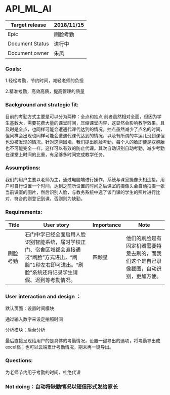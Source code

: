 # API_ML_AI
| Target release  | 2018/11/15  |
| ------------ |------------ |
|  Epic | 刷脸考勤  |
|  Document Status | 进行中  |
|  Document owner |  朱凤 |



### Goals:
1.轻松考勤，节约时间，减轻老师的负担

2.精准考勤，高效高质，提高管理的质量
### Background and strategic fit:
目前的考勤方式主要是可以分为两种：全点和抽点
前者虽然相对全面，但因为学生基数大，需要花费大量的课堂时间，压缩课堂内容，这显然会影响教学效果。且及时是全点，也同样可能会遭遇代课代达到的情况。抽点虽然减少了点名的时间，但同样会出现也同样可能会遭遇代课代达到的情况，以及有所谓的幸运儿没到课但也没被发现的情况。针对这两困境，我们提出刷脸考勤，每个人的脸即便是双胞胎也不可能完全一样，这样可以有效的防止代课。其次自动识别自动考勤，减少考勤在课堂上时间的比重，有足够多时间完成教学任务。
### Assumptions: 
我们的用户主要以老师为主，通过电脑端进行操作，系统与课室摄像头相连接。用户可自行设置一个时间，达到之前所设置的时间之后课室的摄像头会自动拍摄一张当前课室的图片，然后识别人脸，与教务系统中选了该门课的学生的照片进行比对，符合的则登记到课，否则则为缺勤。
### Requirements: 
| Title  |  User story |  Importance | Note  |
| ------------ | ------------ | ------------ | ------------ |
|  刷脸考勤 |  石门中学已经全面启用人脸识别智能系统，届时学校正门、宿舍区域都会直接通过“刷脸”方式进出，“刷脸”1秒左右即可进出。“刷脸”系统还将记录学生请假、迟到等考勤情况。 |  四颗星 | 他们的刷脸是有固定机器需要特意去刷的，而我们这个是自己录像截图，自动识别，更加方便。  |   |


### User interaction and design ：
默认页面：设置时间模块

通过输入数字来设定拍照时间

分析模块：后台分析

最后直接呈现给用户的是具体的考勤情况，设置一键导出的选项，将考勤导出成excel档；也可以云端累计考勤情况，期末再一键导出。

### Questions:
为老师节约用于考勤的时间、杜绝代课

###  Not doing：自动将缺勤情况以短信形式发给家长
